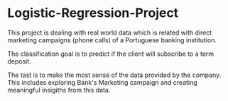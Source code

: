 # Logistic-Regression-Project

This project is dealing with real world data which is related with direct marketing campaigns (phone calls) of a Portuguese banking institution.

The classification goal is to predict if the client will subscribe to a term deposit. 

The tast is to make the most sense of the data provided by the company. This includes exploring Bank's Marketing campaign and creating meaningful insigiths from this data. 
